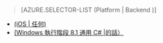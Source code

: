 > [AZURE.SELECTOR-LIST (Platform | Backend )]
- [(iOS | 任何)](../articles/mobile-services-ios-handling-conflicts-offline-data.md)
- [(Windows 執行階段 8.1 通用 C# |的話）](../articles/mobile-services-windows-store-dotnet-handling-conflicts-offline-data.md)


